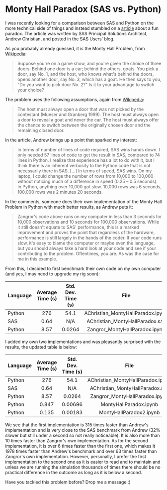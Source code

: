 # Monty Hall Paradox (SAS vs. Python)

I was recently looking for a comparison between SAS and Python on the more technical side of things and instead stumbled on a [article](https://blogs.sas.com/content/sgf/2016/10/12/the-monty-hall-paradox-sas-vs-python/) about a fun paradox. The article was written by SAS Principal Solutions Architect, Andrew Christian, and posted in the SAS Users' blog.

As you probably already guessed, it is the Monty Hall Problem, from [Wikipedia](https://en.wikipedia.org/wiki/Monty_Hall_problem#The_paradox): 

> Suppose you're on a game show, and you're given the choice of three doors: Behind one door is a car; behind the others, goats. You pick a door, say No. 1, and the host, who knows what's behind the doors, opens another door, say No. 3, which has a goat. He then says to you, "Do you want to pick door No. 2?" Is it to your advantage to switch your choice?

The problem uses the following assumptions, again from [Wikipedia](https://en.wikipedia.org/wiki/Monty_Hall_problem#Standard_assumptions):

> The host must always open a door that was not picked by the contestant (Mueser and Granberg 1999).
> The host must always open a door to reveal a goat and never the car.
> The host must always offer the chance to switch between the originally chosen door and the remaining closed door.

In the article, Andrew brings up a point that sparked my interest:

> In terms of number of lines of code required, SAS wins hands down.  I only needed 57 lines of code to get the result in SAS, compared to 74 lines in Python. I realize that experience has a lot to do with it, but I think there is an inherent verbosity to the Python code that is not necessarily there in SAS. [...] In terms of speed, SAS wins.  On my laptop, I could change the number of rows from 10,000 to 100,000 without noticing much of a difference in speed (0.25 – 0.5 seconds).  In Python, anything over 10,000 got slow.  10,000 rows was 6 seconds, 100,000 rows was 2 minutes 20 seconds.

In the comments, someone does their own implementation of the Monty Hall Problem in Python with much better results, as Andrew puts it:

> Zangror's code above runs on my computer in less than 3 seconds for 10,000 observations and 10 seconds for 100,000 observations. While it still doesn't equate to SAS' performance, this is a marked improvement and proves the point that regardless of the hardware, performance is still largely in the hands of the coder.
If your code runs slow, it's easy to blame the computer or maybe even the language, but you should always take a hard look at your code and see if your contributing to the problem. Oftentimes, you are. As was the case for me in this example.

From this, I decided to first benchmark their own code on my own computer (and yes, I may need to upgrade my rig soon):

 Language        | Average Time (s)     | Std. Dev. Time (s)  | File | Line Count
| ------------- |:-------------:|:-------------:|:-------------:|:-------------:|
| Python      | 276 | 54.1 | AChristian_MontyHallParadox.ipynb | 74
| SAS      | 0.64 | N/A | AChristian_MontyHallParadox.sas | 57
| Python      | 8.57 | 0.0264 | Zangror_MontyHallParadox.ipynb | 33

I added my own two implementations and was pleasantly surprised with the results, the updated table is below:

 Language        | Average Time (s)     | Std. Dev. Time (s)  | File | Line Count
| ------------- |:-------------:|:-------------:|:-------------:|:-------------:|
| Python      | 276 | 54.1 | AChristian_MontyHallParadox.ipynb | 74
| SAS      | 0.64 | N/A | AChristian_MontyHallParadox.sas | 57
| Python      | 8.57 | 0.0264 | Zangror_MontyHallParadox.ipynb | 33
| Python      | 0.847 | 0.00696 | MontyHallParadox.ipynb | 40
| Python      | 0.135 | 0.00183 | MontyHallParadox2.ipynb | 61

We see that the first implementation is 315 times faster than Andrew's implementation and is very close to the SAS benchmark from Andrew (32% slower but still under a second so not really noticeable). It is also  more than 10 times faster than Zangror's own implementation. As for the second implementation, it is over 6 times faster than the first one, which makes it 1978 times faster than Andrew's benchmark and over 63 times faster than Zangror's own implementation. However, personally, I prefer the first implementation to the second one as it is easier to read and to maintain and unless we are running the simulation thousands of times there should be no practical difference in the outcome as long as it is below a second.

Have you tackled this problem before? Drop me a message :)


